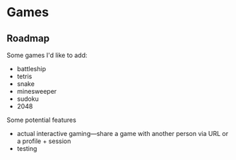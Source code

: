 # Games

## Roadmap

Some games I'd like to add:

- battleship
- tetris
- snake
- minesweeper
- sudoku
- 2048

Some potential features

- actual interactive gaming—share a game with another person via URL or a profile + session
- testing
